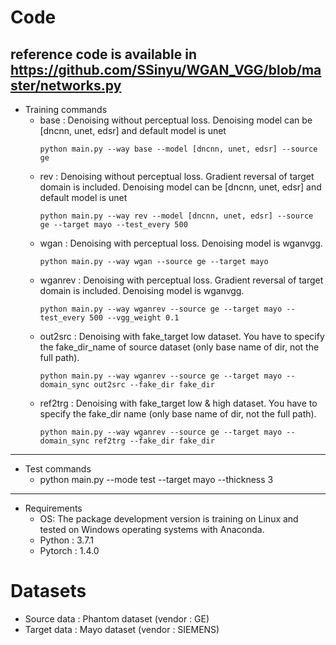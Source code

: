Code
===============
reference code is available in https://github.com/SSinyu/WGAN_VGG/blob/master/networks.py
---------------
* Training commands
    * base : Denoising without perceptual loss. Denoising model can be [dncnn, unet, edsr] and default model is unet
        ```
        python main.py --way base --model [dncnn, unet, edsr] --source ge 
        ```
    * rev : Denoising without perceptual loss. Gradient reversal of target domain is included. Denoising model can be [dncnn, unet, edsr] and default model is unet
        ```
        python main.py --way rev --model [dncnn, unet, edsr] --source ge --target mayo --test_every 500
        ```
    * wgan : Denoising with perceptual loss. Denoising model is wganvgg.
        ```
        python main.py --way wgan --source ge --target mayo 
        ```
    * wganrev : Denoising with perceptual loss. Gradient reversal of target domain is included. Denoising model is wganvgg.
        ```
        python main.py --way wganrev --source ge --target mayo --test_every 500 --vgg_weight 0.1
        ```
    * out2src : Denoising with fake_target low dataset. You have to specify the fake_dir_name of source dataset (only base name of dir, not the full path).
        ```
        python main.py --way wganrev --source ge --target mayo --domain_sync out2src --fake_dir fake_dir
        ```
    * ref2trg : Denoising with fake_target low & high dataset. You have to specify the fake_dir name (only base name of dir, not the full path).
        ```
        python main.py --way wganrev --source ge --target mayo --domain_sync ref2trg --fake_dir fake_dir
        ```
---------------
* Test commands
    * python main.py --mode test --target mayo --thickness 3

---------------
* Requirements
    * OS: The package development version is training on Linux and tested on Windows operating systems with Anaconda.
    * Python : 3.7.1
    * Pytorch : 1.4.0



Datasets
===============
* Source data : Phantom dataset (vendor : GE)
* Target data : Mayo dataset (vendor : SIEMENS)